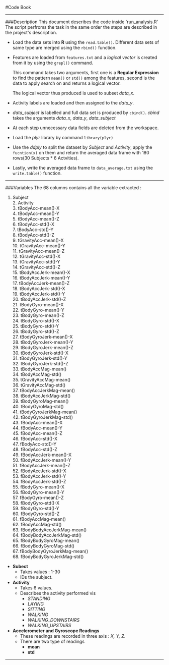 #Code Book
_ _ _
###Description
This document describes the code inside 'run_analysis.R'
The script perfroms the task in the same order the steps are described in the project's description.
* Load the data sets into <b>R</b> using the `read.table()`. Different data sets of same type are merged using the `rbind()` function.
* Features are loaded from `features.txt` and a <i>logical vector</i> is created from it by using the `grepl()` command. 

    This command takes two arguments, first one is a <b>Regular Expression</b> to find the pattern `mean()` or `std()` among the features, second is the data to apply search on and returns a logical vector.
    
    The logical vector thus produced is used to subset <i>data_x</i>.
* Activity labels are loaded and then assigned to the <i>data_y</i>.
* <i>data_subject</i> is labelled and full data set is produced by `cbind()`. <i>cbind</i> takes the arguments <i>data_x</i>, <i>data_y</i>, <i>data_subject</i>
* At each step unnecessary data fields are deleted from the workspace.
* Load the <i>plyr</i> library by command `library(plyr)`
* Use the <i>ddply</i> to split the dataset by <i>Subject</i> and <i>Activity</i>, apply the `fucntion(x)` on them and return the averaged data frame with 180 rows(30 Subjects * 6 Actvities).
* Lastly, write the averaged data frame to `data_average.txt` using the `write.table()` function.

_ _ _
###Variables
The 68 columns contains all the variable extracted :
1. Subject<br />2. Activity<br />3. tBodyAcc-mean()-X<br />4. tBodyAcc-mean()-Y<br />5. tBodyAcc-mean()-Z<br />6. tBodyAcc-std()-X<br />7. tBodyAcc-std()-Y<br />8. tBodyAcc-std()-Z<br />9. tGravityAcc-mean()-X<br />10. tGravityAcc-mean()-Y<br />11. tGravityAcc-mean()-Z<br />12. tGravityAcc-std()-X<br />13. tGravityAcc-std()-Y<br />14. tGravityAcc-std()-Z<br />15. tBodyAccJerk-mean()-X<br />16. tBodyAccJerk-mean()-Y<br />17. tBodyAccJerk-mean()-Z<br />18. tBodyAccJerk-std()-X<br />19. tBodyAccJerk-std()-Y<br />20. tBodyAccJerk-std()-Z<br />21. tBodyGyro-mean()-X<br />22. tBodyGyro-mean()-Y<br />23. tBodyGyro-mean()-Z<br />24. tBodyGyro-std()-X<br />25. tBodyGyro-std()-Y<br />26. tBodyGyro-std()-Z<br />27. tBodyGyroJerk-mean()-X<br />28. tBodyGyroJerk-mean()-Y<br />29. tBodyGyroJerk-mean()-Z<br />30. tBodyGyroJerk-std()-X<br />31. tBodyGyroJerk-std()-Y<br />32. tBodyGyroJerk-std()-Z<br />33. tBodyAccMag-mean()<br />34. tBodyAccMag-std()<br />35. tGravityAccMag-mean()<br />36. tGravityAccMag-std()<br />37. tBodyAccJerkMag-mean()<br />38. tBodyAccJerkMag-std()<br />39. tBodyGyroMag-mean()<br />40. tBodyGyroMag-std()<br />41. tBodyGyroJerkMag-mean()<br />42. tBodyGyroJerkMag-std()<br />43. fBodyAcc-mean()-X<br />44. fBodyAcc-mean()-Y<br />45. fBodyAcc-mean()-Z<br />46. fBodyAcc-std()-X<br />47. fBodyAcc-std()-Y<br />48. fBodyAcc-std()-Z<br />49. fBodyAccJerk-mean()-X<br />50. fBodyAccJerk-mean()-Y<br />51. fBodyAccJerk-mean()-Z<br />52. fBodyAccJerk-std()-X<br />53. fBodyAccJerk-std()-Y<br />54. fBodyAccJerk-std()-Z<br />55. fBodyGyro-mean()-X<br />56. fBodyGyro-mean()-Y<br />57. fBodyGyro-mean()-Z<br />58. fBodyGyro-std()-X<br />59. fBodyGyro-std()-Y<br />60. fBodyGyro-std()-Z<br />61. fBodyAccMag-mean()<br />62. fBodyAccMag-std()<br />63. fBodyBodyAccJerkMag-mean()<br />64. fBodyBodyAccJerkMag-std()<br />65. fBodyBodyGyroMag-mean()<br />66. fBodyBodyGyroMag-std()<br />67. fBodyBodyGyroJerkMag-mean()<br />68. fBodyBodyGyroJerkMag-std()<br />
* <b>Subect</b>
    *   Takes values : 1-30
    *   IDs the subject.
* <b>Activity</b>
    *   Takes 6 values.
    *   Describes the activity performed vis 
        *   <i>STANDING
        *   LAYING
        *   SITTING
        *   WALKING
        *   WALKING_DOWNSTAIRS
        *   WALKING_UPSTAIRS</i>
*   <b>Accelerometer and Gyroscope Readings</b>
    *   These readings are recorded in three axis : <i>X, Y, Z</i>.
    *   There are two type of readings
        *   <b>mean
        *   std</b>

_ _ _
